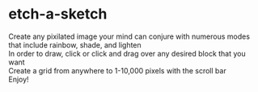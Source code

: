 # etch-a-sketch
Create any pixilated image your mind can conjure with numerous modes that include rainbow, shade, and lighten <br/>
In order to draw, click or click and drag over any desired block that you want <br/>
Create a grid from anywhere to 1-10,000 pixels with the scroll bar <br/>
Enjoy!

